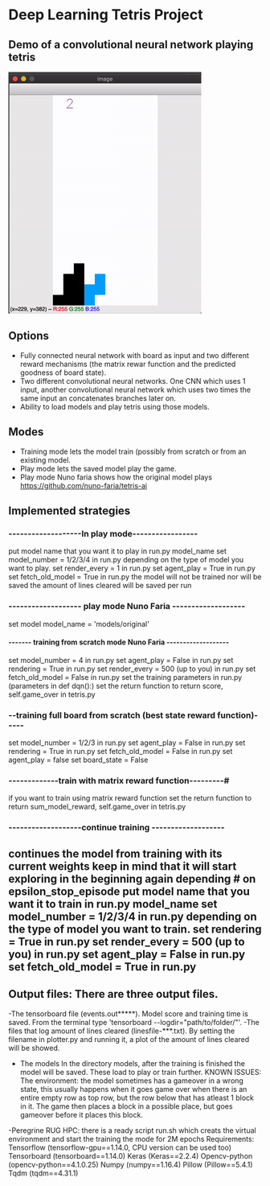 # Deep Learning Tetris Project

## Demo of a convolutional neural network playing tetris
![Demo - First 10000 points](./demofinal.gif)

## Options
- Fully connected neural network with board as input and two different reward mechanisms (the matrix rewar function and the predicted goodness of board state).
- Two different convolutional neural networks. One CNN which uses 1 input, another convolutional neural network which uses two times the same input an concatenates branches later on.
- Ability to load models and play tetris using those models.
## Modes
- Training mode lets the model train (possibly from scratch or from an existing model.
- Play mode lets the saved model play the game.
- Play mode Nuno faria shows how the original model plays https://github.com/nuno-faria/tetris-ai

## Implemented strategies
### -------------------In play mode-----------------
put model name that you want it to play in run.py model_name
set model_number = 1/2/3/4 in run.py depending on the type of model you want to play.
set render_every = 1  in run.py
set agent_play = True in run.py
set fetch_old_model = True in run.py
the model will not be trained nor will be saved
the amount of lines cleared will be saved per run
### ------------------- play mode Nuno Faria ------------------- 
set model model_name = 'models/original'
#### ------- training from scratch mode Nuno Faria ------------------- 
set model_number =  4 in run.py
set agent_play = False in run.py
set rendering = True in run.py
set render_every = 500 (up to you)  in run.py
set fetch_old_model = False in run.py
set the training parameters in run.py (parameters in def dqn():)
set the return function to return score, self.game_over in tetris.py
### --training full board from scratch (best state reward function)----- 
set model_number =  1/2/3 in run.py
set agent_play = False in run.py
set rendering = True in run.py
set fetch_old_model = False in run.py
set agent_play = false
set board_state = False
### -------------train with matrix reward function---------#
if you want to train using matrix reward function
set the return function to return sum_model_reward, self.game_over in tetris.py
### -------------------continue training ------------------- #
continues the model from training with its current weights
keep in mind that it will start exploring in the beginning again depending # on epsilon_stop_episode
put model name that you want it to train in run.py model_name
set model_number = 1/2/3/4 in run.py depending on the type of model you want to train.
set rendering = True in run.py
set render_every = 500 (up to you)  in run.py
set agent_play = False in run.py
set fetch_old_model = True in run.py
--------------------------------------------

## Output files: There are three output files.
-The tensorboard file (events.out*****). Model score and training time is saved.
From the terminal type 'tensorboard --logdir="path/to/folder/"'.
-The files that log amount of lines cleared (linesfile-***.txt). By setting the filename in plotter.py and running it, a plot of the amount of lines cleared will be showed.
- The models In the directory models, after the training is finished the model will be saved. These load to play or train further.
KNOWN ISSUES:
The environment: the model sometimes has a gameover in a wrong state, this usually happens when it goes game over when there is an entire empty row as top row, but the row below that has atleast 1 block in it. The game then places a block in a possible place, but goes gameover before it places this block.

-Peregrine RUG HPC: there is a ready script run.sh which creats the virtual environment and start the training the mode for 2M epochs
Requirements:
    Tensorflow (tensorflow-gpu==1.14.0, CPU version can be used too)
    Tensorboard (tensorboard==1.14.0)
    Keras (Keras==2.2.4)
    Opencv-python (opencv-python==4.1.0.25)
    Numpy (numpy==1.16.4)
    Pillow (Pillow==5.4.1)
    Tqdm (tqdm==4.31.1)
